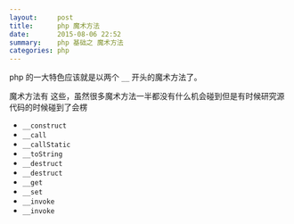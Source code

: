 ```yaml
---
layout:     post
title:      php 魔术方法
date:       2015-08-06 22:52
summary:    php 基础之 魔术方法
categories: php
---
```


php 的一大特色应该就是以两个 `__` 开头的魔术方法了。

魔术方法有 这些，虽然很多魔术方法一半都没有什么机会碰到但是有时候研究源代码的时候碰到了会楞

- `__construct`
- `__call`
- `__callStatic`
- `__toString`
- `__destruct`
- `__destruct`
- `__get`
- `__set`
- `__invoke`
- `__invoke`

